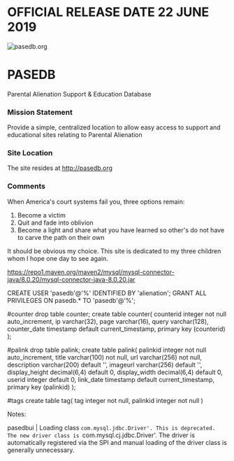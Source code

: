 
# OFFICIAL RELEASE DATE 22 JUNE 2019

![pasedb.org](https://i.imgur.com/UMLrUKs.png)

# PASEDB
Parental Alienation Support &amp; Education Database

### Mission Statement
Provide a simple, centralized location to allow easy access to support and educational sites relating to Parental Alienation

### Site Location
The site resides at http://pasedb.org


### Comments
When America's court systems fail you, three options remain:  
1) Become a victim  
2) Quit and fade into oblivion   
3) Become a light and share what you have learned so other's do not have to carve the path on their own  
  
It should be obvious my choice. This site is dedicated to my three children whom I hope one day to see again. 


https://repo1.maven.org/maven2/mysql/mysql-connector-java/8.0.20/mysql-connector-java-8.0.20.jar

CREATE USER 'pasedb'@'%' IDENTIFIED BY 'alienation';
GRANT ALL PRIVILEGES ON pasedb.* TO 'pasedb'@'%';


#counter
drop table counter;
create table counter(
	counterid integer not null auto_increment,
	ip varchar(32),
	page varchar(16),
	query varchar(128),
	counter_date timestamp default current_timestamp,
	primary key (counterid)
);


#palink
drop table palink;
create table palink(
	palinkid integer not null auto_increment,
	title varchar(100) not null,
	url varchar(256) not null,
	description varchar(200) default '',
	imageurl varchar(256) default '',
	display_height	decimal(6,4) default 0,
	display_width decimal(6,4) default 0,
	userid integer default 0,
	link_date timestamp default current_timestamp,
	primary key (palinkid)
);

#tags
create table tag(
	tag integer not null,
	palinkid integer not null
)


Notes:

pasedbui | Loading class `com.mysql.jdbc.Driver'. This is deprecated. The new driver class is `com.mysql.cj.jdbc.Driver'. The driver is automatically registered via the SPI and manual loading of the driver class is generally unnecessary.








